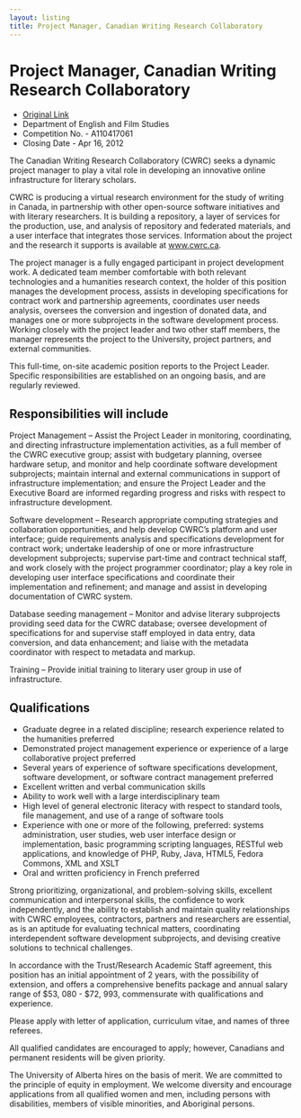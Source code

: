 ```yaml
---
layout: listing
title: Project Manager, Canadian Writing Research Collaboratory
---
```


# Project Manager, Canadian Writing Research Collaboratory


*  [Original Link](http://www.careers.ualberta.ca/Competition/A110417061/)
* Department of English and Film Studies
* Competition No. - A110417061
* Closing Date - Apr 16, 2012

The Canadian Writing Research Collaboratory (CWRC) seeks a dynamic project manager to play a vital role in developing an innovative online infrastructure for literary scholars.

CWRC is producing a virtual research environment for the study of writing in Canada, in partnership with other open-source software initiatives and with literary researchers. It is building a repository, a layer of services for the production, use, and analysis of repository and federated materials, and a user interface that integrates those services. Information about the project and the research it supports is available at www.cwrc.ca.

The project manager is a fully engaged participant in project development work. A dedicated team member comfortable with both relevant technologies and a humanities research context, the holder of this position manages the development process, assists in developing specifications for contract work and partnership agreements, coordinates user needs analysis, oversees the conversion and ingestion of donated data, and manages one or more subprojects in the software development process. Working closely with the project leader and two other staff members, the manager represents the project to the University, project partners, and external communities.

This full-time, on-site academic position reports to the Project Leader.  Specific responsibilities are established on an ongoing basis, and are regularly reviewed.

## Responsibilities will include
Project Management – Assist the Project Leader in monitoring, coordinating, and directing infrastructure implementation activities, as a full member of the CWRC executive group; assist with budgetary planning, oversee hardware setup, and monitor and help coordinate software development subprojects; maintain internal and external communications in support of infrastructure implementation; and ensure the Project Leader and the Executive Board are informed regarding progress and risks with respect to infrastructure development.

Software development – Research appropriate computing strategies and collaboration opportunities, and help develop CWRC’s platform and user interface; guide requirements analysis and specifications development for contract work; undertake leadership of one or more infrastructure development subprojects; supervise part-time and contract technical staff, and work closely with the project programmer coordinator; play a key role in developing user interface specifications and coordinate their implementation and refinement; and manage and assist in developing documentation of CWRC system.

Database seeding management – Monitor and advise literary subprojects providing seed data for the CWRC database; oversee development of specifications for and supervise staff employed in data entry, data conversion, and data enhancement; and liaise with the metadata coordinator with respect to metadata and markup.

Training – Provide initial training to literary user group in use of infrastructure.

## Qualifications
* Graduate degree in a related discipline; research experience related to the humanities preferred
* Demonstrated project management experience or experience of a large collaborative project preferred
* Several years of experience of software specifications development, software development, or software contract management preferred
* Excellent written and verbal communication skills
* Ability to work well with a large interdisciplinary team
* High level of general electronic literacy with respect to standard tools, file management, and use of a range of software tools
* Experience with one or more of the following, preferred: systems administration, user studies, web user interface design or implementation, basic programming scripting languages, RESTful web applications, and knowledge of PHP, Ruby, Java, HTML5, Fedora Commons, XML and XSLT
* Oral and written proficiency in French preferred

Strong prioritizing, organizational, and problem-solving skills, excellent communication and interpersonal skills, the confidence to work independently, and the ability to establish and maintain quality relationships with CWRC employees, contractors, partners and researchers are essential, as is an aptitude for evaluating technical matters, coordinating interdependent software development subprojects, and devising creative solutions to technical challenges.

In accordance with the Trust/Research Academic Staff agreement, this position has an initial appointment of 2 years, with the possibility of extension, and offers a comprehensive benefits package and annual salary range of $53, 080 - $72, 993, commensurate with qualifications and experience.

Please apply with letter of application, curriculum vitae, and names of three referees.

All qualified candidates are encouraged to apply; however, Canadians and permanent residents will be given priority.

The University of Alberta hires on the basis of merit. We are committed to the principle of equity in employment. We welcome diversity and encourage applications from all qualified women and men, including persons with disabilities, members of visible minorities, and Aboriginal persons.